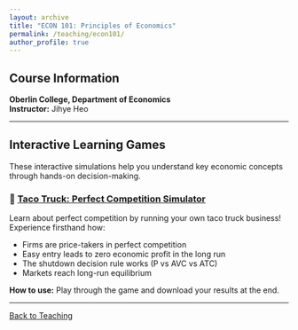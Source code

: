 ```yaml
---
layout: archive
title: "ECON 101: Principles of Economics"
permalink: /teaching/econ101/
author_profile: true
---
```


## Course Information
**Oberlin College, Department of Economics**  
**Instructor:** Jihye Heo

---

## Interactive Learning Games

These interactive simulations help you understand key economic concepts through hands-on decision-making.

### 🌮 [Taco Truck: Perfect Competition Simulator](/games/taco-truck-game.html)
Learn about perfect competition by running your own taco truck business! Experience firsthand how:
- Firms are price-takers in perfect competition
- Easy entry leads to zero economic profit in the long run
- The shutdown decision rule works (P vs AVC vs ATC)
- Markets reach long-run equilibrium

**How to use:** Play through the game and download your results at the end.

---


[Back to Teaching](/teaching/)